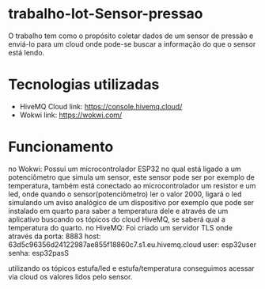 # trabalho-Iot-Sensor-pressao
O trabalho tem como o propósito coletar dados de um sensor de pressão e 
enviá-lo para um cloud onde pode-se buscar a informação do que o sensor está lendo.
# Tecnologias utilizadas
- HiveMQ Cloud
link: https://console.hivemq.cloud/
- Wokwi
link: https://wokwi.com/
# Funcionamento
no Wokwi: Possui um microcontrolador ESP32 no qual está ligado a um potenciômetro que 
simula um sensor, este sensor pode ser por exemplo de temperatura, 
também está conectado ao microcontrolador um resistor e um led, onde quando o sensor(potenciômetro) 
ler o valor 2000, ligará o led simulando um aviso analógico de um dispositivo por exemplo que pode
ser instalado em quarto para saber a temperatura dele e através de um aplicativo buscando
os tópicos do cloud HiveMQ, se saberá qual a temperatura do quarto. 
no HiveMQ: Foi criado um servidor TLS onde através da porta: 8883
host: 63d5c96356d24122987ae855f18860c7.s1.eu.hivemq.cloud
user: esp32user
senha: esp32pasS

utilizando os tópicos estufa/led e estufa/temperatura conseguimos acessar via cloud os valores lidos pelo sensor.
